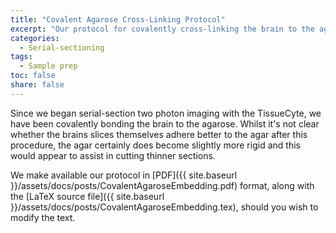 ```yaml
---
title: "Covalent Agarose Cross-Linking Protocol"
excerpt: "Our protocol for covalently cross-linking the brain to the agar"
categories:
  - Serial-sectioning
tags: 
  - Sample prep
toc: false
share: false
---
```


Since we began serial-section two photon imaging with the TissueCyte, we have been covalently bonding the brain to the agarose. 
Whilst it's not clear whether the brains slices themselves adhere better to the agar after this procedure, the agar certainly does become slightly more rigid and this would appear to assist in cutting thinner sections. 

We make available our protocol in [PDF]({{ site.baseurl }}/assets/docs/posts/CovalentAgaroseEmbedding.pdf) format, along with the [LaTeX source file]({{ site.baseurl }}/assets/docs/posts/CovalentAgaroseEmbedding.tex), should you wish to modify the text. 
